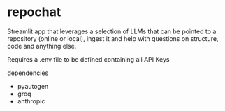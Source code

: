 # repochat
Streamlit app that leverages a selection of LLMs that can be pointed to a repository (online or local), ingest it and help with questions on structure, code and anything else. 

Requires a .env file to be defined containing all API Keys


dependencies
* pyautogen
* groq
* anthropic

